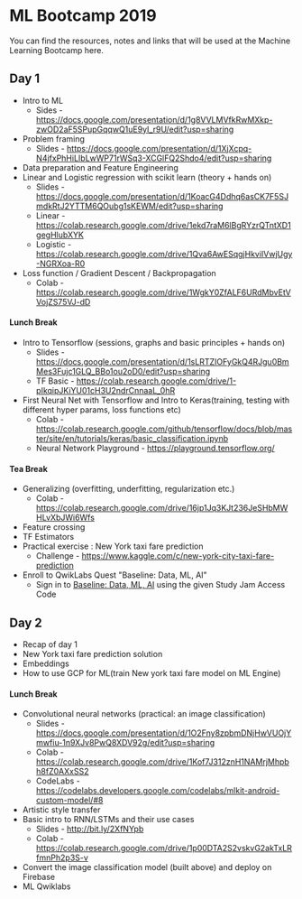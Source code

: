 # ML Bootcamp 2019

You can find the resources, notes and links that will be used at the Machine Learning Bootcamp here.

## Day 1
* Intro to ML
   * Sides - https://docs.google.com/presentation/d/1g8VVLMVfkRwMXkp-zwOD2aF5SPupGqqwQ1uE9yI_r9U/edit?usp=sharing
* Problem framing
  * Slides - https://docs.google.com/presentation/d/1XjXcpq-N4jfxPhHiLIbLwWP71rWSq3-XCGlFQ2Shdo4/edit?usp=sharing
* Data preparation and Feature Engineering
* Linear and Logistic regression with scikit learn (theory + hands on)
   * Slides - https://docs.google.com/presentation/d/1KoacG4Ddhq6asCK7F5SJmdkRtJ2YTTM6QOubg1sKEWM/edit?usp=sharing
    * Linear - https://colab.research.google.com/drive/1ekd7raM6lBgRYzrQTntXD1gegHlubXYK
    * Logistic - https://colab.research.google.com/drive/1Qva6AwESqgjHkviIVwjUgy-NGRXoa-R0
* Loss function / Gradient Descent / Backpropagation
    * Colab - https://colab.research.google.com/drive/1WgkY0ZfALF6URdMbvEtVVojZS75VJ-dD
#### Lunch Break 
* Intro to Tensorflow (sessions, graphs and basic principles + hands on)
   * Slides - https://docs.google.com/presentation/d/1sLRTZIOFyGkQ4RJgu0BmMes3Fujc1GLQ_BBo1ou2oD0/edit?usp=sharing
   * TF Basic - https://colab.research.google.com/drive/1-pIkqipJKiYU01cH3U2ndrCnnaaL_0hR
* First Neural Net with Tensorflow and Intro to Keras(training, testing with different hyper params, loss functions etc)
   * Colab - https://colab.research.google.com/github/tensorflow/docs/blob/master/site/en/tutorials/keras/basic_classification.ipynb
   * Neural Network Playground - https://playground.tensorflow.org/
#### Tea Break 
* Generalizing (overfitting, underfitting, regularization etc.)
    * Colab - https://colab.research.google.com/drive/16jp1Jq3KJt236JeSHbMWHLvXbJWi6Wfs
* Feature crossing
* TF Estimators
* Practical exercise : New York taxi fare prediction
    * Challenge - https://www.kaggle.com/c/new-york-city-taxi-fare-prediction
* Enroll to QwikLabs Quest "Baseline: Data, ML, AI"
    * Sign in to [Baseline: Data, ML, AI](https://google.qwiklabs.com/quests/34?event=Study%20Jam&utm_source=qwiklabs&utm_medium=blog&utm_campaign=studyjam) using the given Study Jam Access Code


## Day 2
* Recap of day 1
* New York taxi fare prediction solution
* Embeddings
* How to use GCP for ML(train New york taxi fare model on ML Engine)
#### Lunch Break 
* Convolutional neural networks (practical: an image classification)
   * Slides - https://docs.google.com/presentation/d/1O2Fny8zpbmDNjHwVUOjYmwfiu-1n9XJv8PwQ8XDV92g/edit?usp=sharing
    * Colab - https://colab.research.google.com/drive/1Kof7J312znH1NAMrjMhpbh8fZ0AXxSS2
    * CodeLabs - https://codelabs.developers.google.com/codelabs/mlkit-android-custom-model/#8
* Artistic style transfer
* Basic intro to RNN/LSTMs and their use cases
  * Slides - http://bit.ly/2XfNYpb
  * Colab - https://colab.research.google.com/drive/1p00DTA2S2vskvG2akTxLRfmnPh2p3S-v
* Convert the image classification model (built above) and deploy on Firebase
* ML Qwiklabs
